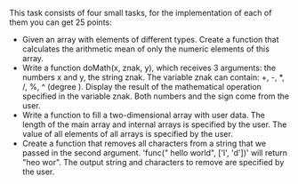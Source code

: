 This task consists of four small tasks, for the implementation of each of them you can get 25 points:

- Given an array with elements of different types. Create a function that calculates the arithmetic mean of only the numeric elements of this array.
- Write a function doMath(x, znak, y), which receives 3 arguments: the numbers x and y, the string znak. The variable znak can contain: +, -, *, /, %, ^ (degree ). Display the result of the mathematical operation specified in the variable znak. Both numbers and the sign come from the user.
- Write a function to fill a two-dimensional array with user data. The length of the main array and internal arrays is specified by the user. The value of all elements of all arrays is specified by the user.
- Create a function that removes all characters from a string that we passed in the second argument. 'func(" hello world", ['l', 'd'])' will return "heo wor". The output string and characters to remove are specified by the user.
